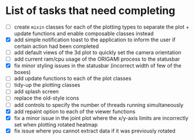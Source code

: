 # List of tasks that need completing

- [ ] create `mixin` classes for each of the plotting types to separate the plot + update functions and enable 
composable classes instead
- [x] add simple notification toast to the application to inform the user if certain action had been completed
- [ ] add default views of the 3d plot to quickly set the camera orientation
- [ ] add current ram/cpu usage of the ORIGAMI process to the statusbar
- [x] fix minor styling issues in the statusbar (incorrect width of few of the boxes)
- [ ] add update functions to each of the plot classes
- [ ] tidy-up the plotting classes
- [ ] add splash screen
- [ ] replace the old-style icons
- [ ] add controls to specify the number of threads running simultaneously
- [x] add repaint option to each of the viewer functions
- [x] fix a minor issue in the joint plot where the x/y-axis limits are incorrectly set when plotting rotated heatmap
- [x] fix issue where you cannot extract data if it was previously rotated